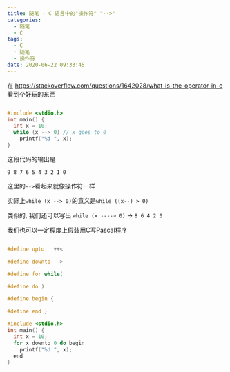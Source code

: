 ```yaml
---
title: 随笔 - C 语言中的"操作符" "-->"
categories:
  - 随笔
  - C
tags:
  - C
  - 随笔
  - 操作符
date: 2020-06-22 09:33:45
---
```


在 <https://stackoverflow.com/questions/1642028/what-is-the-operator-in-c> 看到个好玩的东西

<!-- more -->

```c

#include <stdio.h>
int main() {
  int x = 10;
  while (x --> 0) // x goes to 0
    printf("%d ", x);
}
```

这段代码的输出是

```text
9 8 7 6 5 4 3 2 1 0
```

这里的`-->`看起来就像操作符一样

实际上`while (x --> 0)`的意义是`while ((x--) > 0)`

类似的, 我们还可以写出 `while (x ----> 0)` -> ``8 6 4 2 0``

我们也可以一定程度上假装用C写Pascal程序

```c

#define upto   ++<

#define downto -->

#define for while(

#define do )

#define begin {

#define end }

#include <stdio.h>
int main() {
  int x = 10;
  for x downto 0 do begin
    printf("%d ", x);
  end
}
```
